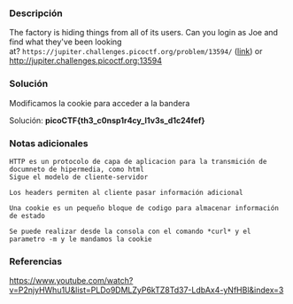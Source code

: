 
### Descripción 
The factory is hiding things from all of its users. Can you login as Joe and find what they've been looking at? `https://jupiter.challenges.picoctf.org/problem/13594/` ([link](https://jupiter.challenges.picoctf.org/problem/13594/)) or http://jupiter.challenges.picoctf.org:13594
### Solución
Modificamos la cookie para acceder a la bandera 

Solución: **picoCTF{th3_c0nsp1r4cy_l1v3s_d1c24fef}**
### Notas adicionales
	HTTP es un protocolo de capa de aplicacion para la transmición de documneto de hipermedia, como html
	Sigue el modelo de cliente-servidor

	Los headers permiten al cliente pasar información adicional 

	Una cookie es un pequeño bloque de codigo para almacenar información de estado 

	Se puede realizar desde la consola con el comando *curl* y el parametro -m y le mandamos la cookie
### Referencias 
https://www.youtube.com/watch?v=P2njyHWhu1U&list=PLDo9DMLZyP6kTZ8Td37-LdbAx4-yNfHBl&index=3
